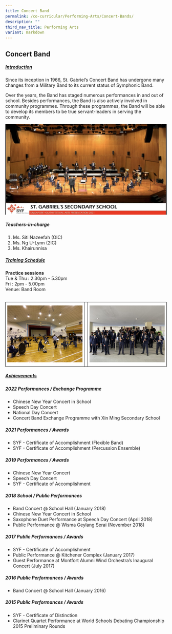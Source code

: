 ```yaml
---
title: Concert Band
permalink: /co-curricular/Performing-Arts/Concert-Bands/
description: ""
third_nav_title: Performing Arts
variant: markdown
---
```

## Concert Band

##### <u>Introduction</u>

Since its inception in 1966, St. Gabriel’s Concert Band has undergone many changes from a Military Band to its current status of Symphonic Band.

Over the years, the Band has staged numerous performances in and out of school. Besides performances, the Band is also actively involved in community programmes. Through these programmes, the Band will be able to develop its members to be true servant-leaders in serving the community.  

![](/images/CCA/Performing%20Arts/Concert%20Band/SYF%202021%20Arts%20Presentation.jpeg)

##### Teachers-in-charge

1. Ms. Siti Nazeefah (OIC)
2. Ms. Ng U-Lynn (2IC)
3. Ms. Khairunnisa

##### <u>Training Schedule</u>

**Practice sessions**
<br>
Tue &amp; Thu : 2.30pm - 5.30pm
<br>
Fri : 2pm - 5.00pm
<br>
Venue: Band Room
<br><br>
<style type="text/css">
.tg  {border-collapse:collapse;border-spacing:0;}
.tg td{border-color:black;border-style:solid;border-width:1px;font-family:Arial, sans-serif;font-size:14px;
  overflow:hidden;padding:10px 5px;word-break:normal;}
.tg th{border-color:black;border-style:solid;border-width:1px;font-family:Arial, sans-serif;font-size:14px;
  font-weight:normal;overflow:hidden;padding:10px 5px;word-break:normal;}
.tg .tg-tlx9{background-color:#FFF;color:#333;text-align:center;vertical-align:top}
.tg .tg-apyk{background-color:#FFF;color:#333;font-weight:bold;text-align:center;vertical-align:top}
</style>

<table class="tg">
  <thead>
    <tr>
      <th class="tg-tlx9"><img style="width:100%" src="/images/CCA/Performing%20Arts/Concert%20Band/Concert%20Band%2001.jpeg" alt="Concert%20Band%2001"></th>
      <th class="tg-tlx9"></th>
      <th class="tg-tlx9"><img class="tg-tlx9" alt=""><img style="width:100%" src="/images/CCA/Performing%20Arts/Concert%20Band/Concert%20Band%2002.jpeg" alt="Concert%20Band%2002"></th>
    </tr>
  </thead>
</table>

##### <u>Achievements</u>

##### 2022 Performances / Exchange Programme

*   Chinese New Year Concert in School
*   Speech Day Concert
*   National Day Concert
*   Concert Band Exchange Programme with Xin Ming Secondary School

##### 2021 Performances / Awards

*   SYF - Certificate of Accomplishment (Flexible Band)
*   SYF - Certificate of Accomplishment (Percussion Ensemble)

##### 2019 Performances / Awards

*   Chinese New Year Concert
*   Speech Day Concert
*   SYF - Certificate of Accomplishment

##### 2018 School / Public Performances

*   Band Concert @ School Hall (January 2018)
*   Chinese New Year Concert in School
*   Saxophone Duet Performance at Speech Day Concert (April 2018)
*   Public Performance @ Wisma Geylang Serai (November 2018)

##### 2017 Public Performances / Awards

*   SYF - Certificate of Accomplishment
*   Public Performance @ Kitchener Complex (January 2017)
*   Guest Performance at Montfort Alumni Wind Orchestra’s Inaugural Concert (July 2017)

##### 2016 Public Performances / Awards

*   Band Concert @ School Hall (January 2016)

##### 2015 Public Performances / Awards

*   SYF - Certificate of Distinction
*   Clarinet Quartet Performance at World Schools Debating Championship 2015 Preliminary Rounds